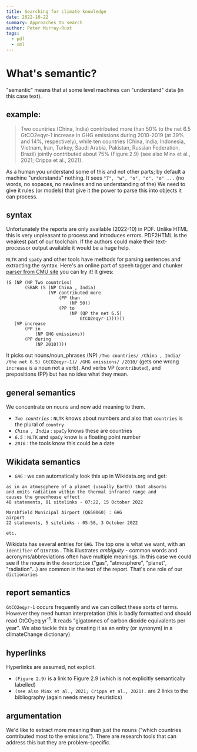 ```yaml
---
title: Searching for climate knowledge
date: 2022-10-22
summary: Approaches to search 
author: Peter Murray-Rust
tags:
  - pdf
  - xml
---
```


# What's semantic?

"semantic" means that at some level machines can "understand" data (in this case text). 

## example:
>Two countries (China, India) contributed more than 50% to the net
6.5 GtCO2eqyr-1 increase in GHG emissions during 2010-2019 (at
39% and 14%, respectively), while ten countries (China, India,
Indonesia, Vietnam, Iran, Turkey, Saudi Arabia, Pakistan, Russian
Federation, Brazil) jointly contributed about 75% (Figure 2.9) (see
also Minx et al., 2021; Crippa et al., 2021).

As a human you understand some of this and not other parts; by default a machine "understands" nothing. It sees 
```"T", "w", "o", "c", "o" ...```
(no words, no sopaces, no newlines and no understanding of the)
We need to give it rules (or models) that give it the power to parse this into objects it can process. 

## syntax

Unfortunately the reports are only available (2022-10) in PDF. Unlike HTML this is very unpleasant to process 
and introduces errors. PDF2HTML is the weakest part of our toolchain. If the authors could make their text-processor
output available it would be a huge help.

`NLTK` and `spaCy` and other tools have methods for parsing sentences and extracting the syntax. Here's 
an online part of speeh tagger and chunker [parser from CMU site](https://www.link.cs.cmu.edu/cgi-bin/link/construct-page-4.cgi#submit) you can try it!
It gives:
```
(S (NP (NP Two countries)
       (SBAR (S (NP China , India)
                (VP contributed more
                    (PP than
                        (NP 50))
                    (PP to
                        (NP (QP the net 6.5)
                            GtCO2eqyr-1))))))
   (VP increase
       (PP in
           (NP GHG emissions))
       (PP during
           (NP 2010))))
```
It picks out nouns/noun_phrases (NP)
`/Two countries/ /China , India/ /the net 6.5) GtCO2eqyr-1)/ /GHG emissions/ /2010/`
(gets one wrong `increase` is a noun not a verb). And verbs VP (`contributed`), and prepositions (PP)
but has no idea what they mean.

## general semantics

We concentrate on nouns and now add meaning to them.  
* *`Two countries`* : `NLTK` knows about numbers and also that `countries` is the plural of `country`
* *`China , India`* : `spaCy` knows these are countries 
* *`6.5`* : `NLTK` and `spaCy` know is a floating point number 
* *`2010`* : the tools know this could be a date

## Wikidata semantics
* *`GHG`* : we can automatically look this up in Wikidata.org and get:
```greenhouse gas (Q167336) : GHG
as in an atmosgphere of a planet (usually Earth) that absorbs 
and emits radiation within the thermal infrared range and 
causes the greenhouse effect
48 statements, 81 sitelinks - 07:22, 15 October 2022

Marshfield Municipal Airport (Q650060) : GHG
airport
22 statements, 5 sitelinks - 05:58, 3 October 2022

etc.
```
Wikidata has several entries for `GHG`. The top one is what we want, with an `identifier` of 
`Q167336` . This illustrates *ambiguity* - common words and acronyms/abbreviations often have multiple meanings. 
In this case  we could see if the nouns in the `description` ("gas", "atmosphere", "planet", "radiation"...)
are common in the text of the report. That's one role of our `dictionaries`

## report semantics
`GtCO2eqyr-1` occurs frequently and we can collect these sorts of terms. However they need human interpretation (this is badly 
formatted and should read
GtCO<sub>2</sub>eq yr<sup>-1</sup>. It reads "gigatonnes of carbon dioxide equivalents per year". We also tackle this 
by creating it as an entry (or synonym) in a climateChange dictionary)

## hyperlinks

Hyperlinks are assumed, not explicit.
* `(Figure 2.9)` is a link to Figure 2.9 (which is not explicitly semantically labelled)
* `(see also Minx et al., 2021; Crippa et al., 2021).` are 2 links to the bibliography (again needs messy 
heuristics)

## argumentation

We'd like to extract more meaning than just the nouns ("which countries contributed most to the emissions"). There 
are research tools that can address this but they are problem-specific. 

## 
